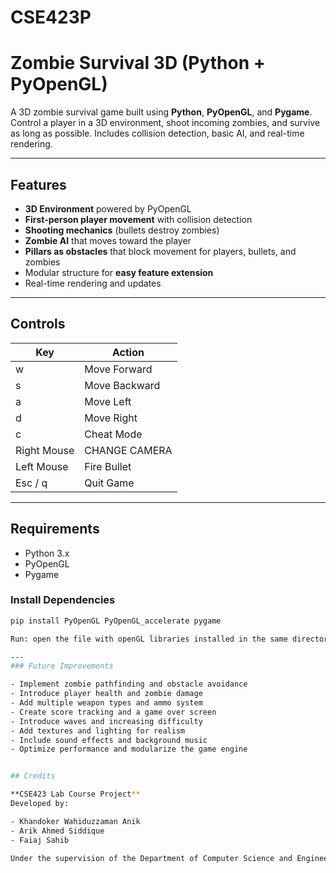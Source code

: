# CSE423P

# Zombie Survival 3D (Python + PyOpenGL)

A 3D zombie survival game built using **Python**, **PyOpenGL**, and **Pygame**. Control a player in a 3D environment, shoot incoming zombies, and survive as long as possible. Includes collision detection, basic AI, and real-time rendering.

---

## Features

- **3D Environment** powered by PyOpenGL
- **First-person player movement** with collision detection
- **Shooting mechanics** (bullets destroy zombies)
- **Zombie AI** that moves toward the player
- **Pillars as obstacles** that block movement for players, bullets, and zombies
- Modular structure for **easy feature extension**
- Real-time rendering and updates

---

## Controls

| Key | Action              |
|-----|---------------------|
| w   | Move Forward        |
| s   | Move Backward       |
| a   | Move Left           |
| d   | Move Right          |
| c  | Cheat Mode          |
| Right Mouse  | CHANGE CAMERA |
| Left Mouse | Fire Bullet    |
| Esc / q | Quit Game           |

---

## Requirements

- Python 3.x
- PyOpenGL
- Pygame

### Install Dependencies

```bash
pip install PyOpenGL PyOpenGL_accelerate pygame

Run: open the file with openGL libraries installed in the same directory. 

---
### Future Improvements

- Implement zombie pathfinding and obstacle avoidance
- Introduce player health and zombie damage
- Add multiple weapon types and ammo system
- Create score tracking and a game over screen
- Introduce waves and increasing difficulty
- Add textures and lighting for realism
- Include sound effects and background music
- Optimize performance and modularize the game engine


## Credits

**CSE423 Lab Course Project**  
Developed by:

- Khandoker Wahiduzzaman Anik  
- Arik Ahmed Siddique  
- Faiaj Sahib

Under the supervision of the Department of Computer Science and Engineering, BRAC UNIVERSITY
